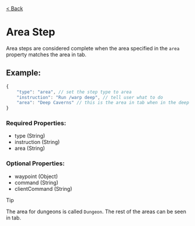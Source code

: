 [< Back](https://github.com/LilFroggy/BingoHelper-Guide-Creation-Process/blob/master/README.md)
# Area Step
Area steps are considered complete when the area specified in the ``area`` property matches the area in tab.

## Example:
```js
{
    "type": "area", // set the step type to area
    "instruction": "Run /warp deep", // tell user what to do
    "area": "Deep Caverns" // this is the area in tab when in the deep caverns
}
```
### Required Properties:
- type (String)
- instruction (String)
- area (String)

### Optional Properties:
- waypoint (Object)
- command (String)
- clientCommand (String)

> [!TIP]
> The area for dungeons is called ``Dungeon``. The rest of the areas can be seen in tab.
